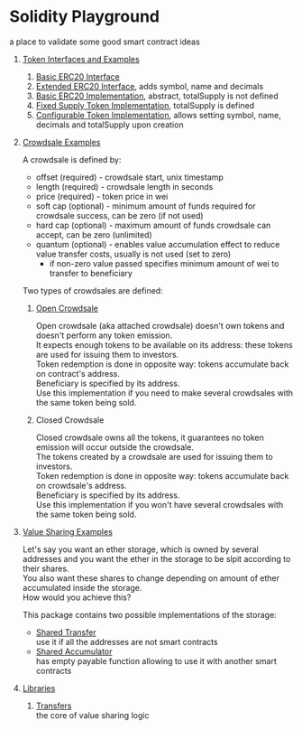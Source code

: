 # Solidity Playground

a place to validate some good smart contract ideas

1. [Token Interfaces and Examples](contracts/token)

    1. [Basic ERC20 Interface](contracts/token/ERC20.sol)
    1. [Extended ERC20 Interface](contracts/token/ExtendedERC20.sol), adds symbol, name and decimals
    1. [Basic ERC20 Implementation](contracts/token/ERC20Token.sol), abstract, totalSupply is not defined
    1. [Fixed Supply Token Implementation](contracts/token/FixedERC20.sol), totalSupply is defined
    1. [Configurable Token Implementation](contracts/token/ConfigurableERC20.sol), allows setting symbol, name, decimals and totalSupply upon creation

1. [Crowdsale Examples](contracts/crowdsale)

    A crowdsale is defined by:  
    * offset (required) - crowdsale start, unix timestamp  
    * length (required) - crowdsale length in seconds  
    * price (required) - token price in wei  
    * soft cap (optional) - minimum amount of funds required for crowdsale success, can be zero (if not used)  
    * hard cap (optional) - maximum amount of funds crowdsale can accept, can be zero (unlimited)  
    * quantum (optional) - enables value accumulation effect to reduce value transfer costs, usually is not used (set to zero)  
        * if non-zero value passed specifies minimum amount of wei to transfer to beneficiary  

    Two types of crowdsales are defined:
    1. [Open Crowdsale](contracts/crowdsale/OpenCrowdsale.sol)

        Open crowdsale (aka attached crowdsale) doesn't own tokens and doesn't perform any token emission.  
        It expects enough tokens to be available on its address: these tokens are used for issuing them to investors.  
        Token redemption is done in opposite way: tokens accumulate back on contract's address.  
        Beneficiary is specified by its address.  
        Use this implementation if you need to make several crowdsales with the same token being sold.

    1. Closed Crowdsale
    
        Closed crowdsale owns all the tokens, it guarantees no token emission will occur outside the crowdsale.  
        The tokens created by a crowdsale are used for issuing them to investors.  
        Token redemption is done in opposite way: tokens accumulate back on crowdsale's address.  
        Beneficiary is specified by its address.  
        Use this implementation if you won't have several crowdsales with the same token being sold.
    
1. [Value Sharing Examples](contracts/sharing)

    Let's say you want an ether storage, which is owned by several addresses and you want the ether in the storage
    to be slpit according to their shares.  
    You also want these shares to change depending on amount of ether accumulated inside the storage.  
    How would you achieve this?

    This package contains two possible implementations of the storage:
    
    * [Shared Transfer](contracts/sharing/SharedTransfer.sol)  
        use it if all the addresses are not smart contracts
    * [Shared Accumulator](contracts/sharing/SharedAccumulator.sol)  
        has empty payable function allowing to use it with another smart contracts

1. [Libraries](contracts/lib)

    1. [Transfers](contracts/lib/Transfers.sol)  
        the core of value sharing logic
